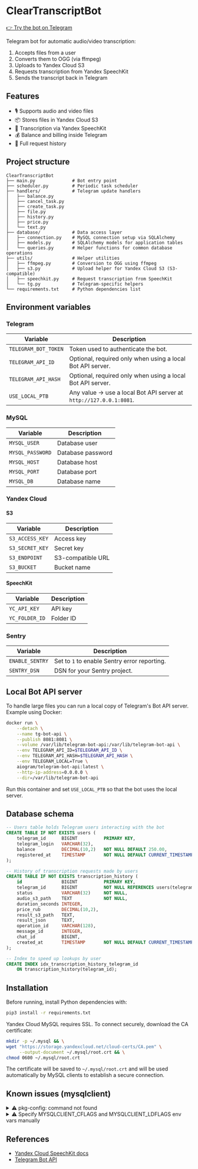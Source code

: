 # ClearTranscriptBot

[👉 Try the bot on Telegram][1]

Telegram bot for automatic audio/video transcription:
1. Accepts files from a user
2. Converts them to OGG (via ffmpeg)
3. Uploads to Yandex Cloud S3
4. Requests transcription from Yandex SpeechKit
5. Sends the transcript back in Telegram

## Features

- 🎙 Supports audio and video files
- 📦 Stores files in Yandex Cloud S3
- 💬 Transcription via Yandex SpeechKit
- 💰 Balance and billing inside Telegram
- 📜 Full request history

## Project structure

```
ClearTranscriptBot
├── main.py              # Bot entry point
├── scheduler.py         # Periodic task scheduler
├── handlers/            # Telegram update handlers
│   ├── balance.py
│   ├── cancel_task.py
│   ├── create_task.py
│   ├── file.py
│   ├── history.py
│   ├── price.py
│   └── text.py
├── database/            # Data access layer
│   ├── connection.py    # MySQL connection setup via SQLAlchemy
│   ├── models.py        # SQLAlchemy models for application tables
│   └── queries.py       # Helper functions for common database operations
├── utils/               # Helper utilities
│   ├── ffmpeg.py        # Conversion to OGG using ffmpeg
│   ├── s3.py            # Upload helper for Yandex Cloud S3 (S3-compatible)
│   ├── speechkit.py     # Request transcription from SpeechKit
│   └── tg.py            # Telegram-specific helpers
└── requirements.txt     # Python dependencies list
```

## Environment variables

### Telegram

| Variable             | Description                                                        |
|----------------------|--------------------------------------------------------------------|
| `TELEGRAM_BOT_TOKEN` | Token used to authenticate the bot.                                |
| `TELEGRAM_API_ID`    | Optional, required only when using a local Bot API server.         |
| `TELEGRAM_API_HASH`  | Optional, required only when using a local Bot API server.         |
| `USE_LOCAL_PTB`      | Any value → use a local Bot API server at `http://127.0.0.1:8081`. |

### MySQL

| Variable         | Description       |
|------------------|-------------------|
| `MYSQL_USER`     | Database user     |
| `MYSQL_PASSWORD` | Database password |
| `MYSQL_HOST`     | Database host     |
| `MYSQL_PORT`     | Database port     |
| `MYSQL_DB`       | Database name     |

### Yandex Cloud

#### S3

| Variable         | Description       |
|------------------|-------------------|
| `S3_ACCESS_KEY`  | Access key        |
| `S3_SECRET_KEY`  | Secret key        |
| `S3_ENDPOINT`    | S3-compatible URL |
| `S3_BUCKET`      | Bucket name       |

#### SpeechKit

| Variable        | Description |
|-----------------|-------------|
| `YC_API_KEY`    | API key     |
| `YC_FOLDER_ID`  | Folder ID   |


### Sentry

| Variable        | Description                                   |
|-----------------|-----------------------------------------------|
| `ENABLE_SENTRY` | Set to `1` to enable Sentry error reporting.   |
| `SENTRY_DSN`    | DSN for your Sentry project.                   |


## Local Bot API server

To handle large files you can run a local copy of Telegram's Bot API server.
Example using Docker:

```bash
docker run \
    --detach \
    --name tg-bot-api \
    --publish 8081:8081 \
    --volume /var/lib/telegram-bot-api:/var/lib/telegram-bot-api \
    --env TELEGRAM_API_ID=$TELEGRAM_API_ID \
    --env TELEGRAM_API_HASH=$TELEGRAM_API_HASH \
    --env TELEGRAM_LOCAL=True \
    aiogram/telegram-bot-api:latest \
    --http-ip-address=0.0.0.0 \
    --dir=/var/lib/telegram-bot-api
```

Run this container and set `USE_LOCAL_PTB` so that the bot uses the local
server.

## Database schema

```sql
-- Users table holds Telegram users interacting with the bot
CREATE TABLE IF NOT EXISTS users (
    telegram_id      BIGINT          PRIMARY KEY,
    telegram_login   VARCHAR(32),
    balance          DECIMAL(10,2)   NOT NULL DEFAULT 250.00,
    registered_at    TIMESTAMP       NOT NULL DEFAULT CURRENT_TIMESTAMP
);

-- History of transcription requests made by users
CREATE TABLE IF NOT EXISTS transcription_history (
    id               BIGINT          PRIMARY KEY,
    telegram_id      BIGINT          NOT NULL REFERENCES users(telegram_id),
    status           VARCHAR(32)     NOT NULL,
    audio_s3_path    TEXT            NOT NULL,
    duration_seconds INTEGER,
    price_rub        DECIMAL(10,2),
    result_s3_path   TEXT,
    result_json      TEXT,
    operation_id     VARCHAR(128),
    message_id       INTEGER,
    chat_id          BIGINT,
    created_at       TIMESTAMP       NOT NULL DEFAULT CURRENT_TIMESTAMP
);

-- Index to speed up lookups by user
CREATE INDEX idx_transcription_history_telegram_id
    ON transcription_history(telegram_id);
```

## Installation

Before running, install Python dependencies with:
```bash
pip3 install -r requirements.txt
```

Yandex Cloud MySQL requires SSL. To connect securely, download the CA certificate:
```bash
mkdir -p ~/.mysql && \
wget "https://storage.yandexcloud.net/cloud-certs/CA.pem" \
     --output-document ~/.mysql/root.crt && \
chmod 0600 ~/.mysql/root.crt
```

The certificate will be saved to `~/.mysql/root.crt` and will be used automatically by MySQL clients to establish a secure connection.

## Known issues (mysqlclient)

<details>
<summary>⚠️ pkg-config: command not found</summary>

**On macOS and Linux you may hit an error when installing mysqlclient:**

```bash
Collecting mysqlclient (from -r requirements.txt (line 8))
  Using cached mysqlclient-2.2.7.tar.gz (91 kB)
  Installing build dependencies ... done
  Getting requirements to build wheel ... error
  error: subprocess-exited-with-error

  x Getting requirements to build wheel did not run successfully.
  │ exit code: 1
  ╰─> [35 lines of output]
      /bin/sh: pkg-config: command not found
      *********
      Trying pkg-config --exists mysqlclient
      Command 'pkg-config --exists mysqlclient' returned non-zero exit status 127.
```

In that case install pkg-config: `sudo apt install pkg-config` or `brew install pkg-config`

</details>

<details>
<summary>⚠️ Specify MYSQLCLIENT_CFLAGS and MYSQLCLIENT_LDFLAGS env vars manually</summary>

**On macOS and Linux you may hit an error when installing mysqlclient:**

```bash
Collecting mysqlclient (from -r requirements.txt (line 8))
  Using cached mysqlclient-2.2.7.tar.gz (91 kB)
  Installing build dependencies ... done
  Getting requirements to build wheel ... error
  error: subprocess-exited-with-error

  × Getting requirements to build wheel did not run successfully.
  │ exit code: 1
  ╰─> [29 lines of output]
      Trying pkg-config --exists mysqlclient
      Command 'pkg-config --exists mysqlclient' returned non-zero exit status 1.
      *********
      Exception: Can not find valid pkg-config name.
      Specify MYSQLCLIENT_CFLAGS and MYSQLCLIENT_LDFLAGS env vars manually
      [end of output]
```

In that case install libmysqlclient-dev: `sudo apt install libmysqlclient-dev` or `brew install libmysqlclient-dev`

**libmysqlclient-dev** — is the package that provides the headers and libraries required to build applications that link against MySQL

</details>

## References

- [Yandex Cloud SpeechKit docs][2]  
- [Telegram Bot API][3]  

[1]: https://t.me/ClearTranscriptBot
[2]: https://cloud.yandex.com/docs/speechkit/
[3]: https://core.telegram.org/bots/api